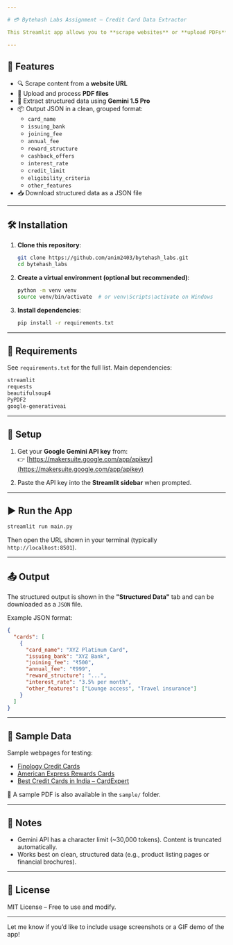 ```yaml
---

# 💳 Bytehash Labs Assignment – Credit Card Data Extractor

This Streamlit app allows you to **scrape websites** or **upload PDFs** and automatically **extract structured credit card data**.

---
```


## 🚀 Features

- 🔍 Scrape content from a **website URL**
- 📄 Upload and process **PDF files**
- 🤖 Extract structured data using **Gemini 1.5 Pro**
- 📦 Output JSON in a clean, grouped format:
  - `card_name`
  - `issuing_bank`
  - `joining_fee`
  - `annual_fee`
  - `reward_structure`
  - `cashback_offers`
  - `interest_rate`
  - `credit_limit`
  - `eligibility_criteria`
  - `other_features`
- 📥 Download structured data as a JSON file

---

## 🛠 Installation

1. **Clone this repository**:
   ```bash
   git clone https://github.com/anim2403/bytehash_labs.git
   cd bytehash_labs
   ```

2. **Create a virtual environment (optional but recommended)**:
   ```bash
   python -m venv venv
   source venv/bin/activate  # or venv\Scripts\activate on Windows
   ```

3. **Install dependencies**:
   ```bash
   pip install -r requirements.txt
   ```

---

## 🧪 Requirements

See `requirements.txt` for the full list. Main dependencies:

```txt
streamlit
requests
beautifulsoup4
PyPDF2
google-generativeai
```

---

## 🔐 Setup

1. Get your **Google Gemini API key** from:  
   👉 [https://makersuite.google.com/app/apikey](https://makersuite.google.com/app/apikey)

2. Paste the API key into the **Streamlit sidebar** when prompted.

---

## ▶️ Run the App

```bash
streamlit run main.py
```

Then open the URL shown in your terminal (typically `http://localhost:8501`).

---

## 📤 Output

The structured output is shown in the **"Structured Data"** tab and can be downloaded as a `JSON` file.

Example JSON format:
```json
{
  "cards": [
    {
      "card_name": "XYZ Platinum Card",
      "issuing_bank": "XYZ Bank",
      "joining_fee": "₹500",
      "annual_fee": "₹999",
      "reward_structure": "...",
      "interest_rate": "3.5% per month",
      "other_features": ["Lounge access", "Travel insurance"]
    }
  ]
}
```

---

## 📁 Sample Data

Sample webpages for testing:

- [Finology Credit Cards](https://select.finology.in/credit-card)
- [American Express Rewards Cards](https://www.americanexpress.com/in/credit-cards/card-types/rewards-cards/?intlink=in-en-hp-product2-pr-rewardscards-25032021)
- [Best Credit Cards in India – CardExpert](https://www.cardexpert.in/best-credit-cards-india/)

📄 A sample PDF is also available in the `sample/` folder.

---

## 📌 Notes

- Gemini API has a character limit (~30,000 tokens). Content is truncated automatically.
- Works best on clean, structured data (e.g., product listing pages or financial brochures).

---

## 📄 License

MIT License – Free to use and modify.

---

Let me know if you’d like to include usage screenshots or a GIF demo of the app!
